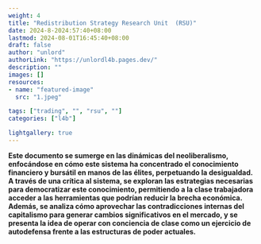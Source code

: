 ```yaml
---
weight: 4
title: "Redistribution Strategy Research Unit  (RSU)"
date: 2024-8-2024:57:40+08:00
lastmod: 2024-08-01T16:45:40+08:00
draft: false
author: "unlord"
authorLink: "https://unlordl4b.pages.dev/"
description: ""
images: []
resources:
- name: "featured-image"
  src: "1.jpeg"

tags: ["trading", "", "rsu", ""]
categories: ["l4b"]

lightgallery: true
---
```


<b>Este documento se sumerge en las dinámicas del neoliberalismo, enfocándose en cómo este sistema ha concentrado el conocimiento financiero y bursátil
en manos de las élites, perpetuando la desigualdad. A través de una crítica al sistema, se exploran las estrategias necesarias para democratizar este conocimiento,
permitiendo a la clase trabajadora acceder a las herramientas que podrían reducir la brecha económica. Además, se analiza cómo aprovechar las contradicciones internas
del capitalismo para generar cambios significativos en el mercado, y se presenta la idea de operar con conciencia de clase como un ejercicio de autodefensa frente
a las estructuras de poder actuales. </b>

<!--more-->
